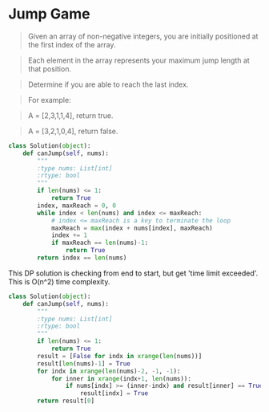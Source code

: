 # Jump Game

> Given an array of non-negative integers, you are initially positioned at the first index of the array.

> Each element in the array represents your maximum jump length at that position.

> Determine if you are able to reach the last index.

> For example:

> A = [2,3,1,1,4], return true.

> A = [3,2,1,0,4], return false.

```Python
class Solution(object):
    def canJump(self, nums):
        """
        :type nums: List[int]
        :rtype: bool
        """
        if len(nums) <= 1:
            return True
        index, maxReach = 0, 0
        while index < len(nums) and index <= maxReach:
            # index <= maxReach is a key to terminate the loop
            maxReach = max(index + nums[index], maxReach)
            index += 1
            if maxReach == len(nums)-1:
                return True
        return index == len(nums)
```

This DP solution is checking from end to start, but get 'time limit exceeded'. This is O(n^2) time complexity.

```Python
class Solution(object):
    def canJump(self, nums):
        """
        :type nums: List[int]
        :rtype: bool
        """
        if len(nums) <= 1:
            return True
        result = [False for indx in xrange(len(nums))]
        result[len(nums)-1] = True
        for indx in xrange(len(nums)-2, -1, -1):
            for inner in xrange(indx+1, len(nums)):
                if nums[indx] >= (inner-indx) and result[inner] == True:
                    result[indx] = True
        return result[0]
```
